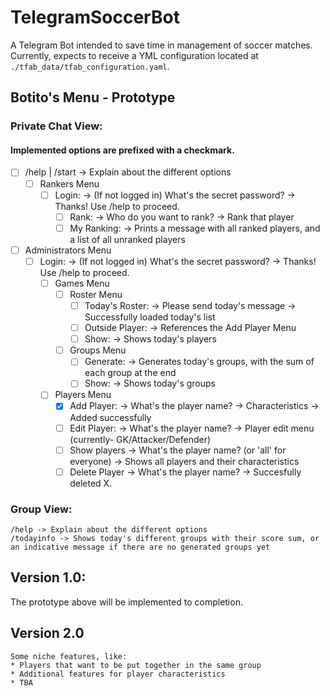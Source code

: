 # TelegramSoccerBot
A Telegram Bot intended to save time in management of soccer matches.
Currently, expects to receive a YML configuration located at `./tfab_data/tfab_configuration.yaml`.

## Botito's Menu - Prototype
### Private Chat View:
#### Implemented options are prefixed with a checkmark.
- [ ] /help | /start -> Explain about the different options
  - [ ] Rankers Menu
    - [ ] Login: -> (If not logged in) What's the secret password? -> Thanks! Use /help to proceed.
      - [ ] Rank: -> Who do you want to rank? -> Rank that player
      - [ ] My Ranking: -> Prints a message with all ranked players, and a list of all unranked players
- [ ] Administrators Menu
     - [ ] Login: -> (If not logged in) What's the secret password? -> Thanks! Use /help to proceed.
       - [ ]  Games Menu
           - [ ]  Roster Menu
               - [ ] Today's Roster: -> Please send today's message -> Successfully loaded today's list
               - [ ] Outside Player: -> References the Add Player Menu 
               - [ ] Show: -> Shows today's players
           - [ ]  Groups Menu
               - [ ] Generate: -> Generates today's groups, with the sum of each group at the end
               - [ ] Show: -> Shows today's groups
       - [ ]  Players Menu
           - [X] Add Player: -> What's the player name? -> Characteristics -> Added successfully
           - [ ] Edit Player: -> What's the player name? -> Player edit menu (currently- GK/Attacker/Defender)
           - [ ] Show players -> What's the player name? (or 'all' for everyone) -> Shows all players and their characteristics
           - [ ] Delete Player -> What's the player name? -> Succesfully deleted X.

### Group View:
    /help -> Explain about the different options
    /todayinfo -> Shows today's different groups with their score sum, or an indicative message if there are no generated groups yet

##  Version 1.0:
The prototype above will be implemented to completion.

## Version 2.0
    Some niche features, like:
    * Players that want to be put together in the same group
    * Additional features for player characteristics
    * TBA